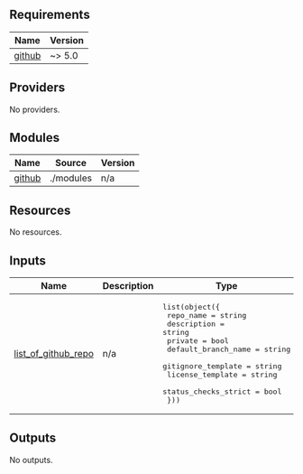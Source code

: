 ## Requirements

| Name | Version |
|------|---------|
| <a name="requirement_github"></a> [github](#requirement\_github) | ~> 5.0 |

## Providers

No providers.

## Modules

| Name | Source | Version |
|------|--------|---------|
| <a name="module_github"></a> [github](#module\_github) | ./modules | n/a |

## Resources

No resources.

## Inputs

| Name | Description | Type | Default | Required |
|------|-------------|------|---------|:--------:|
| <a name="input_list_of_github_repo"></a> [list\_of\_github\_repo](#input\_list\_of\_github\_repo) | n/a | <pre>list(object({<br>    repo_name             = string<br>    description           = string<br>    private               = bool<br>    default_branch_name   = string<br>    gitignore_template    = string<br>    license_template      = string<br>    status_checks_strict  = bool<br>  }))</pre> | `[]` | no |

## Outputs

No outputs.